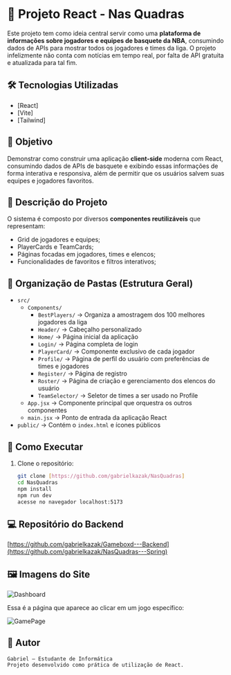 # 🏀 Projeto React - Nas Quadras

Este projeto tem como ideia central servir como uma **plataforma de informações sobre jogadores e equipes de basquete da NBA**, consumindo dados de APIs para mostrar todos os jogadores e times da liga. O projeto infelizmente não conta com notícias em tempo real, por falta de API gratuita e atualizada para tal fim.
## 🛠 Tecnologias Utilizadas

- [React]  
- [Vite]  
- [Tailwind]  

## 🎯 Objetivo

Demonstrar como construir uma aplicação **client-side** moderna com React, consumindo dados de APIs de
basquete e exibindo essas informações de forma interativa e responsiva, além de permitir que os usuários salvem suas equipes e jogadores favoritos.

## 📄 Descrição do Projeto

O sistema é composto por diversos **componentes reutilizáveis** que representam:

- Grid de jogadores e equipes;  
- PlayerCards e TeamCards;  
- Páginas focadas em jogadores, times e elencos;  
- Funcionalidades de favoritos e filtros interativos; 

## 📁 Organização de Pastas (Estrutura Geral)

- `src/`
  - `Components/`
    - `BestPlayers/` → Organiza a amostragem dos 100 melhores jogadores da liga
    - `Header/` → Cabeçalho personalizado
    - `Home/` → Página inicial da aplicação
    - `Login/` → Página completa de login
    - `PlayerCard/` → Componente exclusivo de cada jogador
    - `Profile/` → Página de perfil do usuário com preferências de times e jogadores
    - `Register/` → Página de registro
    - `Roster/` → Página de criação e gerenciamento dos elencos do usuário
    - `TeamSelector/` → Seletor de times a ser usado no Profile
  - `App.jsx` → Componente principal que orquestra os outros componentes
  - `main.jsx` → Ponto de entrada da aplicação React
- `public/` → Contém o `index.html` e ícones públicos


## 🚀 Como Executar

1. Clone o repositório:
   ```bash
   git clone [https://github.com/gabrielkazak/NasQuadras]
   cd NasQuadras
   npm install
   npm run dev
   acesse no navegador localhost:5173

## 💻 Repositório do Backend

[https://github.com/gabrielkazak/Gameboxd---Backend](https://github.com/gabrielkazak/NasQuadras---Spring)

## 🖼️ Imagens do Site

![Dashboard](./readmeImages/dashboard.png)

Essa é a página que aparece ao clicar em um jogo específico:

![GamePage](./readmeImages/gamePage.png)

## 👤 Autor

    Gabriel – Estudante de Informática
    Projeto desenvolvido como prática de utilização de React.
